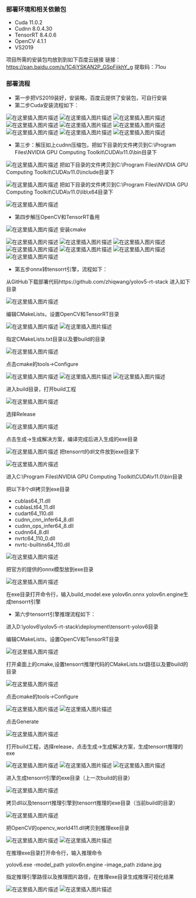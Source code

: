 ### 部署环境和相关依赖包
- Cuda 11.0.2
- Cudnn 8.0.4.30
- TensorRT 8.4.0.6
- OpenCV 4.1.1
- VS2019

项目所需的安装包均放到到如下百度云链接
链接：https://pan.baidu.com/s/1C4jYSKAN2P_GSpFiikhY_g 
提取码：71ou 

### 部署流程
- 第一步把VS2019装好，安装略，百度云提供了安装包，可自行安装
- 第二步Cuda安装流程如下：

![在这里插入图片描述](https://img-blog.csdnimg.cn/ec3aea80201d4feba34c1d1eb36c2970.png)
![在这里插入图片描述](https://img-blog.csdnimg.cn/898a15b8cc6041a0b48779d087ee92bc.png)
![在这里插入图片描述](https://img-blog.csdnimg.cn/e26ff4c5ac784f658fd54c92955a5a71.png)
![在这里插入图片描述](https://img-blog.csdnimg.cn/dcac53f0dfdf43e796314b7b046b7510.png)
![在这里插入图片描述](https://img-blog.csdnimg.cn/b62402809b5a4f28a3a214f55ee2d1d6.png)
![在这里插入图片描述](https://img-blog.csdnimg.cn/72a11472fc5a49ae94aa8340021517d4.png)
![在这里插入图片描述](https://img-blog.csdnimg.cn/b7e2b4dd2dc546ebb3b50974d88ee60d.png)
![在这里插入图片描述](https://img-blog.csdnimg.cn/fb7dc8fd9d844057b3f25421120d65af.png)
![在这里插入图片描述](https://img-blog.csdnimg.cn/26c3b2d9e18f4baabfeb8b446d6fc33c.png)

- 第三步：解压如上cudnn压缩包，把如下目录的文件拷贝到C:\Program Files\NVIDIA GPU Computing Toolkit\CUDA\v11.0\bin目录下

![在这里插入图片描述](https://img-blog.csdnimg.cn/5012dda5491b4bdcb33d00c15a15f6d8.png)
把如下目录的文件拷贝到C:\Program Files\NVIDIA GPU Computing Toolkit\CUDA\v11.0\include目录下

![在这里插入图片描述](https://img-blog.csdnimg.cn/24a796bc0a63454aaa7c9f8359bbf656.png)
把如下目录的文件拷贝到C:\Program Files\NVIDIA GPU Computing Toolkit\CUDA\v11.0\lib\x64目录下

![在这里插入图片描述](https://img-blog.csdnimg.cn/eb622cbf9e64404e85bb169d5e570c48.png)

- 第四步解压OpenCV和TensorRT备用

![在这里插入图片描述](https://img-blog.csdnimg.cn/c06463423cc74987931eec39546368cf.png)
安装cmake

![在这里插入图片描述](https://img-blog.csdnimg.cn/8ff7626aaeca4e69abc4ce7311b52987.png)
![在这里插入图片描述](https://img-blog.csdnimg.cn/5fea0db6e58e4958b237cfe0cfbf658c.png)
![在这里插入图片描述](https://img-blog.csdnimg.cn/945172b6770449f79d1242ca755cf826.png)
![在这里插入图片描述](https://img-blog.csdnimg.cn/574af970efbf4292a9cf3c851bd70c30.png)
![在这里插入图片描述](https://img-blog.csdnimg.cn/bcb21adae8584966b46207dd2fea8d78.png)
![在这里插入图片描述](https://img-blog.csdnimg.cn/950df7a217a241fc8fcd1cd2e31cee98.png)
![在这里插入图片描述](https://img-blog.csdnimg.cn/1f95c9c051774526a3b9d95012f71339.png)

- 第五步onnx转tensorrt引擎，流程如下：

从GitHub下载部署代码https://github.com/zhiqwang/yolov5-rt-stack
进入如下目录

![在这里插入图片描述](https://img-blog.csdnimg.cn/b74250b897fb401cb157f36bb4077c94.png)

编辑CMakeLists，设置OpenCV和TensorRT目录

![在这里插入图片描述](https://img-blog.csdnimg.cn/9e7c1b153052459d9bbea044ccd8d846.png)
![在这里插入图片描述](https://img-blog.csdnimg.cn/56fd024f43f14fa8a28d2775ac343176.png)

指定CMakeLists.txt目录以及要build的目录

![在这里插入图片描述](https://img-blog.csdnimg.cn/501e5f3611764eedb9977cd39aab8505.png)

点击cmake的tools->Configure

![在这里插入图片描述](https://img-blog.csdnimg.cn/0ad63c11f1564fc6afcfcc6953900b62.png)
![在这里插入图片描述](https://img-blog.csdnimg.cn/3c710bfc5d7c4b8e9a56b88a8e597e69.png)
![在这里插入图片描述](https://img-blog.csdnimg.cn/733e779250a8440383d9a253d623cf3f.png)

进入build目录，打开build工程

![在这里插入图片描述](https://img-blog.csdnimg.cn/fb981dd5407b4c71ac4abf8f11c4313e.png)

选择Release

![在这里插入图片描述](https://img-blog.csdnimg.cn/10e487d78c3f4540a7a42258608a41d5.png)

点击生成->生成解决方案，编译完成后进入生成的exe目录

![在这里插入图片描述](https://img-blog.csdnimg.cn/a263acb6f13046ff9ff49f1788f0d299.png)
把tensorrt的dll文件放到exe目录下

![在这里插入图片描述](https://img-blog.csdnimg.cn/54b4ab29d6264e0ca7b5718a79fa285f.png)

进入C:\Program Files\NVIDIA GPU Computing Toolkit\CUDA\v11.0\bin目录

把以下8个dll拷贝到exe目录

- cublas64_11.dll
- cublasLt64_11.dll
- cudart64_110.dll
- cudnn_cnn_infer64_8.dll
- cudnn_ops_infer64_8.dll
- cudnn64_8.dll
- nvrtc64_110_0.dll
- nvrtc-builtins64_110.dll

![在这里插入图片描述](https://img-blog.csdnimg.cn/d2dbe0169523493b99804f440c5ce840.png)

把官方的提供的onnx模型放到exe目录

![在这里插入图片描述](https://img-blog.csdnimg.cn/852fe6e8a56f47e58484cdc39bc88727.png)

在exe目录打开命令行，输入build_model.exe yolov6n.onnx yolov6n.engine生成tensorrt引擎

- 第六步tensorrt引擎推理流程如下：

进入D:\yolov6\yolov5-rt-stack\deployment\tensorrt-yolov6目录

编辑CMakeLists，设置OpenCV和TensorRT目录

![在这里插入图片描述](https://img-blog.csdnimg.cn/9acee4ef1cc147868ef19621143341b5.png)

打开桌面上的cmake,设置tensorrt推理代码的CMakeLists.txt路径以及要build的目录

![在这里插入图片描述](https://img-blog.csdnimg.cn/eb26130e53934da1a2a3847769b04637.png)

点击cmake的tools->Configure

![在这里插入图片描述](https://img-blog.csdnimg.cn/f1567862c9314966b86711f0b58d895e.png)
![在这里插入图片描述](https://img-blog.csdnimg.cn/78707a0bbfac4a6ba8f63fb413a733a6.png)

点击Generate

![在这里插入图片描述](https://img-blog.csdnimg.cn/ffe7baf1dc3540ed9b9d7bcf2bdfc224.png)

打开build工程，选择release，点击生成->生成解决方案，生成tensorrt推理的exe

![在这里插入图片描述](https://img-blog.csdnimg.cn/17c45809a65e47c1851a3bb6bff33f02.png)
![在这里插入图片描述](https://img-blog.csdnimg.cn/4dbb77d330dd4289b485280169ff4c38.png)
![在这里插入图片描述](https://img-blog.csdnimg.cn/40842389b2384f2289123f49628d319b.png)

进入生成tensorrt引擎的exe目录（上一次build的目录）

![在这里插入图片描述](https://img-blog.csdnimg.cn/7cc9c0bb104b4fb7ad437516cb9d1952.png)

拷贝dll以及tensorrt推理引擎到tensorrt推理的exe目录（当前build的目录）

![在这里插入图片描述](https://img-blog.csdnimg.cn/2e5828263bb94b54918f403d4e7b9940.png)

把OpenCV的opencv_world411.dll拷贝到推理exe目录

![在这里插入图片描述](https://img-blog.csdnimg.cn/fe5d62bdba114427bebfe739c8e22041.png)
![在这里插入图片描述](https://img-blog.csdnimg.cn/d033fcd0b1a0493080db19022c093386.png)

在推理exe目录打开命令行，输入推理命令

yolov6.exe -model_path yolov6n.engine -image_path zidane.jpg

指定推理引擎路径以及推理图片路径，在推理exe目录生成推理可视化结果

![在这里插入图片描述](https://img-blog.csdnimg.cn/2288b88e00fb46f190bb7a4f7f4bc405.png)
![在这里插入图片描述](https://img-blog.csdnimg.cn/328b16344c69456bab9f58412d4a2533.png)